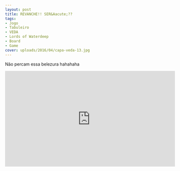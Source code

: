 ```yaml
---
layout: post
title: REVANCHE!! SER&Aacute;??
tags:
- Jogo
- Tabuleiro
- VEDA
- Lords of Waterdeep
- Board
- Game
cover: uploads/2016/04/capa-veda-13.jpg
---
```


N&atilde;o percam essa belezura hahahaha

<iframe width="560" height="315" src="https://www.youtube.com/embed/fGbBRIgOeww" frameborder="0" allowfullscreen></iframe>
